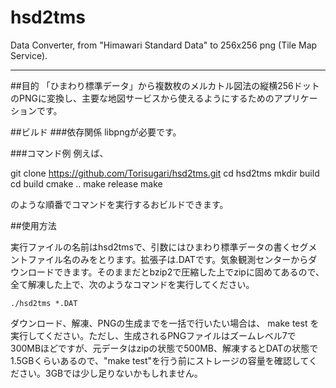 # hsd2tms
Data Converter, from "Himawari Standard Data" to 256x256 png (Tile Map Service).

------
##目的
「ひまわり標準データ」から複数枚のメルカトル図法の縦横256ドットのPNGに変換し、主要な地図サービスから使えるようにするためのアプリケーションです。

##ビルド
###依存関係
libpngが必要です。

###コマンド例
例えば、

 git clone https://github.com/Torisugari/hsd2tms.git
    cd hsd2tms
    mkdir build
    cd build
    cmake ..
    make release
    make

のような順番でコマンドを実行するおビルドできます。

##使用方法

実行ファイルの名前はhsd2tmsで、引数にはひまわり標準データの書くセグメントファイル名のみをとります。拡張子は.DATです。気象観測センターからダウンロードできます。そのままだとbzip2で圧縮した上でzipに固めてあるので、全て解凍した上で、次のようなコマンドを実行してください。

    ./hsd2tms *.DAT

ダウンロード、解凍、PNGの生成までを一括で行いたい場合は、
     make test
を実行してください。ただし、生成されるPNGファイルはズームレベル7で300MBほどですが、元データはzipの状態で500MB、解凍するとDATの状態で1.5GBくらいあるので、"make test"を行う前にストレージの容量を確認してください。3GBでは少し足りないかもしれません。
